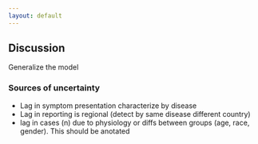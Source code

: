```yaml
---
layout: default
---
```

 
## Discussion

Generalize the model

### Sources of uncertainty

* Lag in symptom presentation characterize by disease
* Lag in reporting is regional (detect by same disease different country)
* lag in cases (n) due to physiology or diffs between groups (age, race, gender). This should be anotated